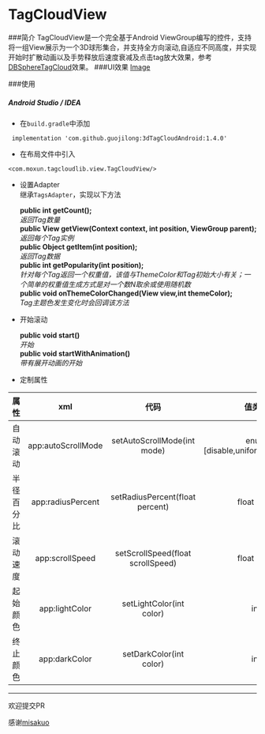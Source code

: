 # TagCloudView    

###简介
TagCloudView是一个完全基于Android ViewGroup编写的控件，支持将一组View展示为一个3D球形集合，并支持全方向滚动,自适应不同高度，并实现开始时扩散动画以及手势释放后速度衰减及点击tag放大效果，参考[DBSphereTagCloud](https://github.com/dongxinb/DBSphereTagCloud)效果。
###UI效果
[Image](https://github.com/guojilong/3dTagCloudAndroid/blob/master/demo.gif)    
 

###使用

##### Android Studio / IDEA
- 在`build.gradle`中添加  
```
 implementation 'com.github.guojilong:3dTagCloudAndroid:1.4.0'
```

- 在布局文件中引入  
```  
<com.moxun.tagcloudlib.view.TagCloudView/>  
```  

- 设置Adapter    
继承`TagsAdapter`，实现以下方法
  
    **public int getCount();**  
*返回Tag数量*  
**public View getView(Context context, int position, ViewGroup parent);**  
*返回每个Tag实例*  
**public Object getItem(int position);**  
*返回Tag数据*  
**public int getPopularity(int position);**  
*针对每个Tag返回一个权重值，该值与ThemeColor和Tag初始大小有关；一个简单的权重值生成方式是对一个数N取余或使用随机数*  
**public void onThemeColorChanged(View view,int themeColor);**  
*Tag主题色发生变化时会回调该方法*  

- 开始滚动

    **public void start()**  
*开始*  
**public void startWithAnimation()**  
*带有展开动画的开始*
 
- 定制属性    

| 属性        | xml           | 代码 |值类型|
|:------------: |:-------------:| :----:|:-:
| 自动滚动      | app:autoScrollMode | setAutoScrollMode(int mode) |enum [disable,uniform,decelerate]
| 半径百分比      | app:radiusPercent      |   setRadiusPercent(float percent) |float [0,1]
| 滚动速度 | app:scrollSpeed      |    setScrollSpeed(float scrollSpeed) |float [0,+]
|起始颜色|app:lightColor|setLightColor(int color)|int
|终止颜色|app:darkColor|setDarkColor(int color)|int  


***
欢迎提交PR

感谢[misakuo](https://github.com/misakuo/3dTagCloudAndroid)
